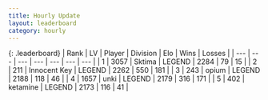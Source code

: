 ```yaml
---
title: Hourly Update
layout: leaderboard
category: hourly
---
```


{: .leaderboard}
| Rank | LV | Player | Division | Elo | Wins | Losses |
| --- | --- | --- | --- | --- | --- | --- |
| <span data-change="0">1</span> | 3057 | <span title="ID: 353063">Sktima</span> | LEGEND | <span data-change="0">2284</span> | <span data-change="0">79</span> | <span data-change="0">15</span> |
| <span data-change="0">2</span> | 211 | <span title="ID: 773025">Innocent Key</span> | LEGEND | <span data-change="0">2262</span> | <span data-change="0">550</span> | <span data-change="0">181</span> |
| <span data-change="0">3</span> | 243 | <span title="ID: 750033">opium</span> | LEGEND | <span data-change="0">2188</span> | <span data-change="0">118</span> | <span data-change="0">46</span> |
| <span data-change="1">4</span> | 1657 | <span title="ID: 692745">unki</span> | LEGEND | <span data-change="12">2179</span> | <span data-change="2">316</span> | <span data-change="0">171</span> |
| <span data-change="1">5</span> | 402 | <span title="ID: 725085">ketamine</span> | LEGEND | <span data-change="7">2173</span> | <span data-change="2">116</span> | <span data-change="0">41</span> |